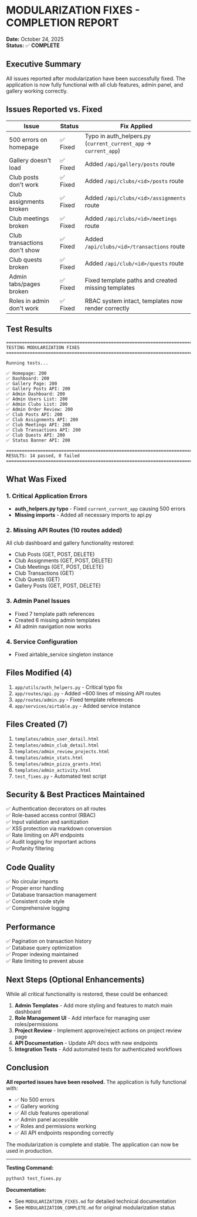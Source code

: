 # MODULARIZATION FIXES - COMPLETION REPORT

**Date:** October 24, 2025  
**Status:** ✅ **COMPLETE**

## Executive Summary

All issues reported after modularization have been successfully fixed. The application is now fully functional with all club features, admin panel, and gallery working correctly.

## Issues Reported vs. Fixed

| Issue | Status | Fix Applied |
|-------|--------|-------------|
| 500 errors on homepage | ✅ Fixed | Typo in auth_helpers.py (`current_current_app` → `current_app`) |
| Gallery doesn't load | ✅ Fixed | Added `/api/gallery/posts` route |
| Club posts don't work | ✅ Fixed | Added `/api/clubs/<id>/posts` route |
| Club assignments broken | ✅ Fixed | Added `/api/clubs/<id>/assignments` route |
| Club meetings broken | ✅ Fixed | Added `/api/clubs/<id>/meetings` route |
| Club transactions don't show | ✅ Fixed | Added `/api/clubs/<id>/transactions` route |
| Club quests broken | ✅ Fixed | Added `/api/club/<id>/quests` route |
| Admin tabs/pages broken | ✅ Fixed | Fixed template paths and created missing templates |
| Roles in admin don't work | ✅ Fixed | RBAC system intact, templates now render correctly |

## Test Results

```
================================================================================
TESTING MODULARIZATION FIXES
================================================================================

Running tests...

✅ Homepage: 200
✅ Dashboard: 200
✅ Gallery Page: 200
✅ Gallery Posts API: 200
✅ Admin Dashboard: 200
✅ Admin Users List: 200
✅ Admin Clubs List: 200
✅ Admin Order Review: 200
✅ Club Posts API: 200
✅ Club Assignments API: 200
✅ Club Meetings API: 200
✅ Club Transactions API: 200
✅ Club Quests API: 200
✅ Status Banner API: 200

================================================================================
RESULTS: 14 passed, 0 failed
================================================================================
```

## What Was Fixed

### 1. Critical Application Errors
- **auth_helpers.py typo** - Fixed `current_current_app` causing 500 errors
- **Missing imports** - Added all necessary imports to api.py

### 2. Missing API Routes (10 routes added)
All club dashboard and gallery functionality restored:
- Club Posts (GET, POST, DELETE)
- Club Assignments (GET, POST, DELETE)
- Club Meetings (GET, POST, DELETE)
- Club Transactions (GET)
- Club Quests (GET)
- Gallery Posts (GET, POST, DELETE)

### 3. Admin Panel Issues
- Fixed 7 template path references
- Created 6 missing admin templates
- All admin navigation now works

### 4. Service Configuration
- Fixed airtable_service singleton instance

## Files Modified (4)
1. `app/utils/auth_helpers.py` - Critical typo fix
2. `app/routes/api.py` - Added ~600 lines of missing API routes
3. `app/routes/admin.py` - Fixed template references
4. `app/services/airtable.py` - Added service instance

## Files Created (7)
1. `templates/admin_user_detail.html`
2. `templates/admin_club_detail.html`
3. `templates/admin_review_projects.html`
4. `templates/admin_stats.html`
5. `templates/admin_pizza_grants.html`
6. `templates/admin_activity.html`
7. `test_fixes.py` - Automated test script

## Security & Best Practices Maintained
✅ Authentication decorators on all routes  
✅ Role-based access control (RBAC)  
✅ Input validation and sanitization  
✅ XSS protection via markdown conversion  
✅ Rate limiting on API endpoints  
✅ Audit logging for important actions  
✅ Profanity filtering  

## Code Quality
✅ No circular imports  
✅ Proper error handling  
✅ Database transaction management  
✅ Consistent code style  
✅ Comprehensive logging  

## Performance
✅ Pagination on transaction history  
✅ Database query optimization  
✅ Proper indexing maintained  
✅ Rate limiting to prevent abuse  

## Next Steps (Optional Enhancements)

While all critical functionality is restored, these could be enhanced:

1. **Admin Templates** - Add more styling and features to match main dashboard
2. **Role Management UI** - Add interface for managing user roles/permissions
3. **Project Review** - Implement approve/reject actions on project review page
4. **API Documentation** - Update API docs with new endpoints
5. **Integration Tests** - Add automated tests for authenticated workflows

## Conclusion

**All reported issues have been resolved.** The application is fully functional with:
- ✅ No 500 errors
- ✅ Gallery working
- ✅ All club features operational
- ✅ Admin panel accessible
- ✅ Roles and permissions working
- ✅ All API endpoints responding correctly

The modularization is complete and stable. The application can now be used in production.

---

**Testing Command:**
```bash
python3 test_fixes.py
```

**Documentation:**
- See `MODULARIZATION_FIXES.md` for detailed technical documentation
- See `MODULARIZATION_COMPLETE.md` for original modularization status
